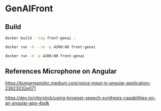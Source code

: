 # GenAIFront

## Build

```bash
docker build --tag front-genai .

docker run -d --rm -p 4200:80 front-genai

docker run -d -p 4200:80 front-genai
```

## References Microphone on Angular

https://kumarmanishc.medium.com/voice-input-in-angular-application-23623032e071

https://dev.to/vitorstick/using-browser-speech-synthesis-capabilities-on-an-angular-app-4pdk 